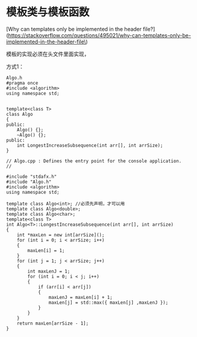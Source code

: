 # 模板类与模板函数

[Why can templates only be implemented in the header file?](https://stackoverflow.com/questions/495021/why-can-templates-only-be-implemented-in-the-header-file\)

模板的实现必须在头文件里面实现，

方式1：

```
Algo.h
#pragma once
#include <algorithm>
using namespace std;


template<class T>
class Algo
{
public:
	Algo() {};
	~Algo() {};
public:
	int LongestIncreaseSubsequence(int arr[], int arrSize);
}
```

```
// Algo.cpp : Defines the entry point for the console application.
//

#include "stdafx.h"
#include "Algo.h"
#include <algorithm>
using namespace std;

template class Algo<int>; //必须先声明，才可以用
template class Algo<double>;
template class Algo<char>;
template<class T>
int Algo<T>::LongestIncreaseSubsequence(int arr[], int arrSize)
{
	int *maxLen = new int[arrSize]();
	for (int i = 0; i < arrSize; i++)
	{
		maxLen[i] = 1;
	}
	for (int j = 1; j < arrSize; j++)
	{
		int maxLenJ = 1;
		for (int i = 0; i < j; i++)
		{
			if (arr[i] < arr[j])
			{
				maxLenJ = maxLen[i] + 1;
				maxLen[j] = std::max({ maxLen[j] ,maxLenJ });
			}
		}
	}
	return maxLen[arrSize - 1];
}
```



